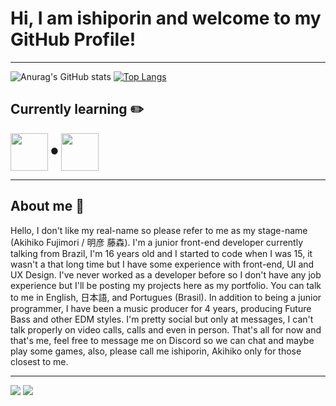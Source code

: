 # Hi, I am ishiporin and welcome to my GitHub Profile!
___

![Anurag's GitHub stats](https://github-readme-stats.vercel.app/api?username=ishiporinn&show_icons=true&theme=tokyonight)
[![Top Langs](https://github-readme-stats.vercel.app/api/top-langs/?username=ishiporinn&layout=compact&theme=tokyonight)](https://github.com/anuraghazra/github-readme-stats)

## Currently learning ✏️
<img align="center" style="width: 60px" src="https://cdn.jsdelivr.net/gh/devicons/devicon/icons/react/react-original.svg" /> ●
<img align="center" style="width: 60px" src="https://cdn.jsdelivr.net/gh/devicons/devicon/icons/nodejs/nodejs-original.svg" /> 

___
## About me 🧾

Hello, I don't like my real-name so please refer to me as my stage-name (Akihiko Fujimori / 明彦 藤森).
I'm a junior front-end developer currently talking from Brazil, I'm 16 years old and I started to code when I was 15, it wasn't a that long time but  I have some experience with front-end, UI and UX Design. I've never worked as a developer before so I don't have any job experience but I'll be posting my projects here as my portfolio. You can talk to me in English, 日本語, and Portugues (Brasil). In addition to being a junior programmer, I have been a music producer for 4 years, producing Future Bass and other EDM styles. I'm pretty social but only at messages, I can't talk properly on video calls, calls and even in person. That's all for now and that's me, feel free to message me on Discord so we can chat and maybe play some games, also, please call me ishiporin, Akihiko only for those closest to me.
___
<a href="mailto:ishiporin@gmail.com" target="_blank"><img src="https://img.shields.io/badge/Gmail-D14836?style=for-the-badge&logo=gmail&logoColor=white"></a>
<a href="https://www.youtube.com/c/ishiporin"><img src="https://img.shields.io/badge/YouTube-FF0000?style=for-the-badge&logo=youtube&logoColor=white"></a>
